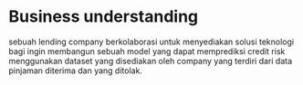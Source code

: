 # Business understanding

sebuah lending company berkolaborasi untuk menyediakan solusi teknologi bagi ingin membangun sebuah model yang dapat memprediksi credit risk menggunakan dataset yang disediakan oleh company yang terdiri dari data pinjaman diterima dan yang ditolak.
